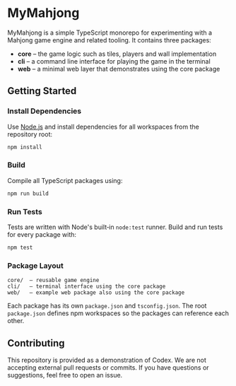 # MyMahjong

MyMahjong is a simple TypeScript monorepo for experimenting with a Mahjong game engine and related tooling. It contains three packages:

- **core** – the game logic such as tiles, players and wall implementation
- **cli** – a command line interface for playing the game in the terminal
- **web** – a minimal web layer that demonstrates using the core package

## Getting Started

### Install Dependencies

Use [Node.js](https://nodejs.org/) and install dependencies for all workspaces from the repository root:

```bash
npm install
```

### Build

Compile all TypeScript packages using:

```bash
npm run build
```

### Run Tests

Tests are written with Node's built‑in `node:test` runner. Build and run tests for every package with:

```bash
npm test
```

### Package Layout

```
core/  – reusable game engine
cli/   – terminal interface using the core package
web/   – example web package also using the core package
```

Each package has its own `package.json` and `tsconfig.json`. The root `package.json` defines npm workspaces so the packages can reference each other.

## Contributing

This repository is provided as a demonstration of Codex. We are not accepting
external pull requests or commits. If you have questions or suggestions, feel
free to open an issue.

